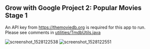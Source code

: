 ## Grow with Google Project 2: Popular Movies Stage 1

An API key from https://themoviedb.org is required for this app to run. Please see comments in [utilities/TmdbUtils.java](https://github.com/mkillewald/GwG2018_Popular-Movies-Stage-1/blob/master/app/src/main/java/com/udacity/popularmovies/utilities/TmdbUtils.java)

![screenshot_1528122538](https://user-images.githubusercontent.com/5949433/40923680-7226a1ae-67e3-11e8-823c-6de2d59308e7.png) ![screenshot_1528122551](https://user-images.githubusercontent.com/5949433/40923723-9360f428-67e3-11e8-82f0-8d425d938115.png)



